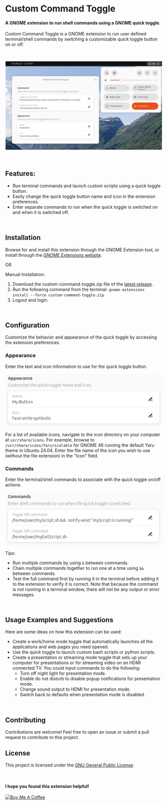 # Custom Command Toggle

#### A GNOME extension to run shell commands using a GNOME quick toggle.

Custom Command Toggle is a GNOME extension to run user defined terminal/shell commands by switching a customizable quick toggle button on or off.

<br>

![Screenshot-main](screenshots/Screenshot-main.png)

<br>

## Features:

- Run terminal commands and launch custom scripts using a quick toggle button.
- Easily change the quick toggle button name and icon in the extension preferences.
- Enter separate commands to run when the quick toggle is switched on and when it is switched off.

<br>

## Installation

Browse for and install this extension through the GNOME Extension tool, or install through the [GNOME Extensions website](https://extensions.gnome.org/extension/7012/custom-command-toggle/).

OR

Manual Installation:

1. Download the  custom-command-toggle.zip file of the [latest release](https://github.com/StorageB/custom-command-toggle/releases/tag/v2). 
2. Run the following command from the terminal:
`gnome-extensions install --force custom-command-toggle.zip`
3. Logout and login.

<br>

## Configuration

Customize the behavior and appearance of the quick toggle by accessing the extension preferences.

### Appearance

Enter the text and icon information to use for the quick toggle button. 

![Screenshot-appearance](screenshots/Screenshot-appearance.png)

For a list of available icons, navigate to the icon directory on your computer at `usr/share/icons`. For example, browse to `/usr/share/icons/Yaru/scalable` for GNOME 46 running the default Yaru theme in Ubuntu 24.04. Enter the file name of the icon you wish to use (without the file extension) in the "Icon" field.



### Commands

Enter the terminal/shell commands to associate with the quick toggle on/off actions.

![Screenshot-commands](screenshots/Screenshot-commands.png)

Tips:
- Run multiple commands by using `&` between commands.
- Chain multiple commands together to run one at a time using `&&` between commands.
- Test the full command first by running it in the terminal before adding it to the extension to verify it is correct. Note that because the command is not running in a terminal window, there will not be any output or error messages.

<br>

## Usage Examples and Suggestions

Here are some ideas on how this extension can be used:
- Create a work/home mode toggle that automatically launches all the applications and web pages you need opened.
- Use the quick toggle to launch custom bash scripts or python scripts. 
- Create a presentation or streaming mode toggle that sets up your computer for presentations or for streaming video on an HDMI connected TV. You could input commands to do the following:
    - Turn off night light for presentation mode.
    - Enable do not disturb to disable popup notifications for presentation mode.
    - Change sound output to HDMI for presentation mode.
    - Switch back to defaults when presentation mode is disabled.


<br>

## Contributing

Contributions are welcome! Feel free to open an issue or submit a pull request to contribute to this project.
<br>

## License

This project is licensed under the [GNU General Public License](http://www.gnu.org/licenses/).

<br>

#### I hope you found this extension helpful!

<a href="https://www.buymeacoffee.com/StorageB" target="_blank"><img src="https://cdn.buymeacoffee.com/buttons/v2/default-yellow.png" alt="Buy Me A Coffee" style="height: 36px !important;width: 131px !important;" ></a>



